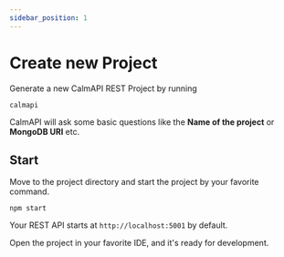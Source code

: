 ```yaml
---
sidebar_position: 1
---
```


# Create new Project

Generate a new CalmAPI REST Project by running
```shell
calmapi
```
CalmAPI will ask some basic questions like the **Name of the project** or **MongoDB URI** etc.

## Start

Move to the project directory and start the project by your favorite command.
```shell
npm start
```

Your REST API starts at `http://localhost:5001` by default.

Open the project in your favorite IDE, and it's ready for development.
